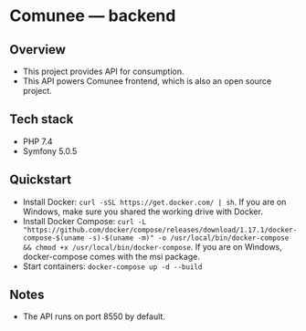# Comunee — backend

## Overview

* This project provides API for consumption.
* This API powers Comunee frontend, which is also an open source project.

## Tech stack

* PHP 7.4
* Symfony 5.0.5

## Quickstart

* Install Docker: `curl -sSL https://get.docker.com/ | sh`. If you are on Windows, make sure you shared the working drive with Docker.
* Install Docker Compose: `curl -L "https://github.com/docker/compose/releases/download/1.17.1/docker-compose-$(uname -s)-$(uname -m)" -o /usr/local/bin/docker-compose && chmod +x /usr/local/bin/docker-compose`. If you are on Windows, docker-compose comes with the msi package.
* Start containers: `docker-compose up -d --build`

## Notes

* The API runs on port 8550 by default.
